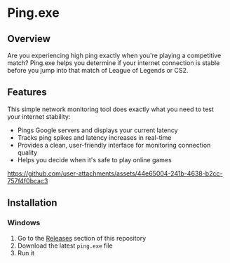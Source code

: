 # Ping.exe

## Overview
Are you experiencing high ping exactly when you're playing a competitive match? Ping.exe helps you determine if your internet connection is stable before you jump into that match of League of Legends or CS2.

## Features

This simple network monitoring tool does exactly what you need to test your internet stability:
- Pings Google servers and displays your current latency
- Tracks ping spikes and latency increases in real-time
- Provides a clean, user-friendly interface for monitoring connection quality
- Helps you decide when it's safe to play online games



https://github.com/user-attachments/assets/44e65004-241b-4638-b2cc-757f4f0bcac3



## Installation

### Windows
1. Go to the [Releases](https://github.com/netistul/ping/releases) section of this repository
2. Download the latest `ping.exe` file
3. Run it
